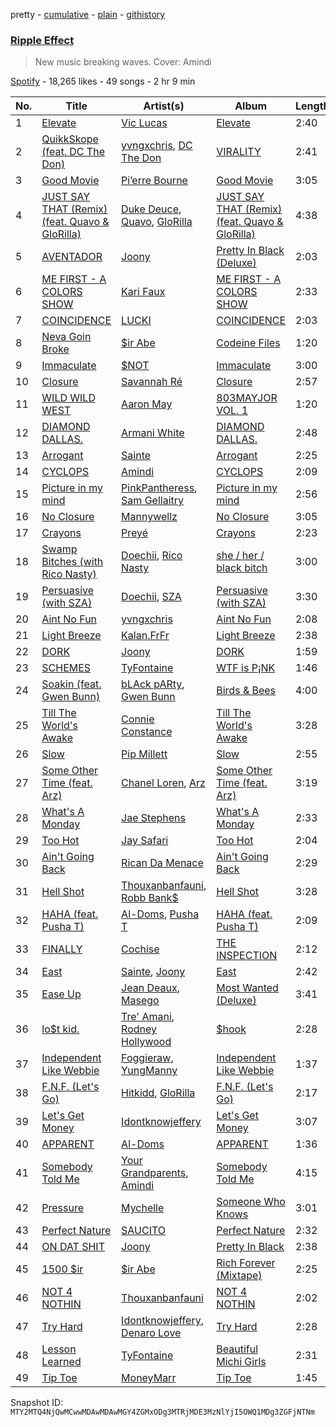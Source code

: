 pretty - [cumulative](/playlists/cumulative/37i9dQZF1DX5qjSia2PLFP.md) - [plain](/playlists/plain/37i9dQZF1DX5qjSia2PLFP) - [githistory](https://github.githistory.xyz/mackorone/spotify-playlist-archive/blob/main/playlists/plain/37i9dQZF1DX5qjSia2PLFP)

### [Ripple Effect](https://open.spotify.com/playlist/37i9dQZF1DX5qjSia2PLFP)

> New music breaking waves\.  Cover: Amindi

[Spotify](https://open.spotify.com/user/spotify) - 18,265 likes - 49 songs - 2 hr 9 min

| No. | Title | Artist(s) | Album | Length |
|---|---|---|---|---|
| 1 | [Elevate](https://open.spotify.com/track/7j2k5JHS33pKmDMIGEmfuU) | [Vic Lucas](https://open.spotify.com/artist/5XJm3bzY74v1IEmIc6S5jG) | [Elevate](https://open.spotify.com/album/5n3FPfLJXtdDTYplGuj7JO) | 2:40 |
| 2 | [QuikkSkope \(feat\. DC The Don\)](https://open.spotify.com/track/5Kvs2iitHuGu1PCaJESZJS) | [yvngxchris](https://open.spotify.com/artist/2qB0DlFsQOpNh0bdMCJLwr), [DC The Don](https://open.spotify.com/artist/3YYbAExunnHv5pW7GUZefk) | [VIRALITY](https://open.spotify.com/album/4cZQDPI9rDzPpqMMLyvj7B) | 2:41 |
| 3 | [Good Movie](https://open.spotify.com/track/4leKMM9HGvo32ZcIGRafGS) | [Pi’erre Bourne](https://open.spotify.com/artist/3x3jSlhyv5CiCZDZlaTq0M) | [Good Movie](https://open.spotify.com/album/3cNHTRSvsTSp0IjYQvygoB) | 3:05 |
| 4 | [JUST SAY THAT \(Remix\) \(feat\. Quavo & GloRilla\)](https://open.spotify.com/track/3g9CkAfcdZlBhoLvJqIRGc) | [Duke Deuce](https://open.spotify.com/artist/24zj84GShUIcBQYq6VpOYW), [Quavo](https://open.spotify.com/artist/0VRj0yCOv2FXJNP47XQnx5), [GloRilla](https://open.spotify.com/artist/2qoQgPAilErOKCwE2Y8wOG) | [JUST SAY THAT \(Remix\) \(feat\. Quavo & GloRilla\)](https://open.spotify.com/album/4YaTl6b04ax8sSywFGcrPC) | 4:38 |
| 5 | [AVENTADOR](https://open.spotify.com/track/2NhVY8tOBvbQRCLvBXFrUJ) | [Joony](https://open.spotify.com/artist/0gY0jm6QAzJCAslmZC3T35) | [Pretty In Black \(Deluxe\)](https://open.spotify.com/album/0mYQnhiqwscLVlk0LgVia1) | 2:03 |
| 6 | [ME FIRST \- A COLORS SHOW](https://open.spotify.com/track/27r0boXgMC64byb513mJNu) | [Kari Faux](https://open.spotify.com/artist/4c2ighP1wj8E5dVGJDCOiB) | [ME FIRST \- A COLORS SHOW](https://open.spotify.com/album/4xULzJV1dGpBSFI2au8Fdg) | 2:33 |
| 7 | [COINCIDENCE](https://open.spotify.com/track/6MFk8Dw2VnvweH2E46cjEv) | [LUCKI](https://open.spotify.com/artist/5tQMB0cuNXdCtzovGt55uD) | [COINCIDENCE](https://open.spotify.com/album/6yhxvEpEU3smpzc3RrWJa6) | 2:03 |
| 8 | [Neva Goin Broke](https://open.spotify.com/track/3MDay3lotWzIJ9RmuYwi1H) | [$ir Abe](https://open.spotify.com/artist/0uY7BTLDOC5WbA3SlZYUV8) | [Codeine Files](https://open.spotify.com/album/7tgZb9ATpg16l6wcSnOBtT) | 1:20 |
| 9 | [Immaculate](https://open.spotify.com/track/410UDoEH2wjORG5PeUVBG3) | [$NOT](https://open.spotify.com/artist/5IbEL2xjRtKsunfmsahLuO) | [Immaculate](https://open.spotify.com/album/26keyzFJ18ax1zFybUPOHg) | 3:00 |
| 10 | [Closure](https://open.spotify.com/track/1OcnAp6rB3ZbQbXw1ncAI3) | [Savannah Ré](https://open.spotify.com/artist/3qfqqDpGv4XNfa3G0EfP9s) | [Closure](https://open.spotify.com/album/1MqcGz8uF79zpVcH75JH19) | 2:57 |
| 11 | [WILD WILD WEST](https://open.spotify.com/track/0XorGtwWuDhvbjbqNVxQXY) | [Aaron May](https://open.spotify.com/artist/2rwALQ1SXdfUWPUd6WOfYS) | [803MAYJOR VOL\. 1](https://open.spotify.com/album/1dlNnLmFEu4gzUpT2ob5qp) | 1:20 |
| 12 | [DIAMOND DALLAS.](https://open.spotify.com/track/0hZAwaGhANCzy84BJHtILG) | [Armani White](https://open.spotify.com/artist/2qAwMsiIjTzlmfAkXKvhVA) | [DIAMOND DALLAS.](https://open.spotify.com/album/5bWtO72zAGUbqaWOuK0zcl) | 2:48 |
| 13 | [Arrogant](https://open.spotify.com/track/6fugJLhec4sxCmooCeklD9) | [Sainte](https://open.spotify.com/artist/3DEdNjxF3ea9taOMCXouZ6) | [Arrogant](https://open.spotify.com/album/1oDxRgxS0Bj7atLNd7E7dr) | 2:25 |
| 14 | [CYCLOPS](https://open.spotify.com/track/08wrYXprFh9EkOQEpYOg4p) | [Amindi](https://open.spotify.com/artist/1xQIR56DxgWYZPUvOLRIua) | [CYCLOPS](https://open.spotify.com/album/0p2Ar5mzLge5fgL0bc0pDm) | 2:09 |
| 15 | [Picture in my mind](https://open.spotify.com/track/0z3YYobsavHguLTgqg5GC1) | [PinkPantheress](https://open.spotify.com/artist/78rUTD7y6Cy67W1RVzYs7t), [Sam Gellaitry](https://open.spotify.com/artist/07UJz804RJxqNvxFXC3h9H) | [Picture in my mind](https://open.spotify.com/album/744TnMqUCSGWPa17iii3LU) | 2:56 |
| 16 | [No Closure](https://open.spotify.com/track/4d8eyF77ZplwhOSj1rqink) | [Mannywellz](https://open.spotify.com/artist/3fP3g1UvspOUHoeT4QUoLL) | [No Closure](https://open.spotify.com/album/00zNoLWUcrXKUnstmShe6q) | 3:05 |
| 17 | [Crayons](https://open.spotify.com/track/3o5ImZ1yj1FoV4nkuAsbe1) | [Preyé](https://open.spotify.com/artist/6dbTmlL5brq9B2fkUj2MQD) | [Crayons](https://open.spotify.com/album/6HZYUn33trHEZ78tFsFnCS) | 2:23 |
| 18 | [Swamp Bitches \(with Rico Nasty\)](https://open.spotify.com/track/2aOG6jVZnTqZwEhjGTcFMM) | [Doechii](https://open.spotify.com/artist/4E2rKHVDssGJm2SCDOMMJB), [Rico Nasty](https://open.spotify.com/artist/2OaHYHb2XcFPvqL3VsyPzU) | [she / her / black bitch](https://open.spotify.com/album/0MndM4dEwGOjtuKE1aP2Tb) | 3:00 |
| 19 | [Persuasive \(with SZA\)](https://open.spotify.com/track/67v2UHujFruxWrDmjPYxD6) | [Doechii](https://open.spotify.com/artist/4E2rKHVDssGJm2SCDOMMJB), [SZA](https://open.spotify.com/artist/7tYKF4w9nC0nq9CsPZTHyP) | [Persuasive \(with SZA\)](https://open.spotify.com/album/7LYy99hyg4eHQeYkKPuS6R) | 3:30 |
| 20 | [Aint No Fun](https://open.spotify.com/track/5LWAGw2GEbTHDWcV5coWyJ) | [yvngxchris](https://open.spotify.com/artist/2qB0DlFsQOpNh0bdMCJLwr) | [Aint No Fun](https://open.spotify.com/album/2hcZSipx5KrhW4Rxp74BhC) | 2:08 |
| 21 | [Light Breeze](https://open.spotify.com/track/3NWOO9SW0Irf9aUUC3om4i) | [Kalan.FrFr](https://open.spotify.com/artist/47TMF0JlFsz01KilGzc5Ly) | [Light Breeze](https://open.spotify.com/album/0N1u2tCscAuCsNYia6HAM4) | 2:38 |
| 22 | [DORK](https://open.spotify.com/track/3J13MlSboyZZGB1RshKHva) | [Joony](https://open.spotify.com/artist/0gY0jm6QAzJCAslmZC3T35) | [DORK](https://open.spotify.com/album/2XJnNa3hPSD4va84sZKLg3) | 1:59 |
| 23 | [SCHEMES](https://open.spotify.com/track/0rFNu0G170Z6wgakWF9Sdv) | [TyFontaine](https://open.spotify.com/artist/3U1jsFYwwJHv7VB4Frf3F4) | [WTF is P¡NK](https://open.spotify.com/album/5WsHm6ThrGn78FvAg636ti) | 1:46 |
| 24 | [Soakin \(feat\. Gwen Bunn\)](https://open.spotify.com/track/7epN5VB7jzztkow06wBzzP) | [bLAck pARty](https://open.spotify.com/artist/4C9Tvlt8v7d8R6h98FgdUy), [Gwen Bunn](https://open.spotify.com/artist/6dPh96zLnVMZVHnr66WRjg) | [Birds & Bees](https://open.spotify.com/album/1HAbHnM7A3saeFtPaoAtAN) | 4:00 |
| 25 | [Till The World's Awake](https://open.spotify.com/track/4hedQVjhX9bdo7DAUDWtex) | [Connie Constance](https://open.spotify.com/artist/4RB2kk5dmocmMiHFBlmOEt) | [Till The World's Awake](https://open.spotify.com/album/0uR7oNjEFBRJPhvRbzufJP) | 3:28 |
| 26 | [Slow](https://open.spotify.com/track/7w9bSUUdghXGjWmYtu6fl6) | [Pip Millett](https://open.spotify.com/artist/1QfEfvB62EEl4upf2ANKkR) | [Slow](https://open.spotify.com/album/5g98eX19j6hiHuyHPlIGhW) | 2:55 |
| 27 | [Some Other Time \(feat\. Arz\)](https://open.spotify.com/track/2RP9qWN4MpSLHAlskIlV1t) | [Chanel Loren](https://open.spotify.com/artist/50D6HQtMzB5fH7eXFA3tJK), [Arz](https://open.spotify.com/artist/369T15zvlCiF4zAzdZNhQL) | [Some Other Time \(feat\. Arz\)](https://open.spotify.com/album/1ARzgmtTR8Zpq8LctI8sZh) | 3:19 |
| 28 | [What's A Monday](https://open.spotify.com/track/3r3TNewGNpl7zKgzk9nYTJ) | [Jae Stephens](https://open.spotify.com/artist/4HiLipaDjOwRkhJlk5s1uT) | [What's A Monday](https://open.spotify.com/album/6HfUGBPpQSsqAFDOAIzct1) | 2:33 |
| 29 | [Too Hot](https://open.spotify.com/track/0r6UbYDhi7MEojd80gXH42) | [Jay Safari](https://open.spotify.com/artist/1ZDLdMwbdm4AdfXZTqbVdT) | [Too Hot](https://open.spotify.com/album/5hqv7koMqv1vF6oy20Pbe5) | 2:04 |
| 30 | [Ain't Going Back](https://open.spotify.com/track/1Iot1CYAcasgCDUxndVt7D) | [Rican Da Menace](https://open.spotify.com/artist/1JfDtCRGqUvGFKaevDPrHY) | [Ain't Going Back](https://open.spotify.com/album/4DaOVKUAir02h9JpD3ddVP) | 2:29 |
| 31 | [Hell Shot](https://open.spotify.com/track/60Yi5Vxd5oFcuIxXuerCSU) | [Thouxanbanfauni](https://open.spotify.com/artist/1O8X4zxUh4AdAPFttOTlLr), [Robb Bank$](https://open.spotify.com/artist/7KduBCxhfAMiQlhMOHL3IZ) | [Hell Shot](https://open.spotify.com/album/5kaqmOQfV1eGTaN0md4Jt4) | 3:28 |
| 32 | [HAHA \(feat\. Pusha T\)](https://open.spotify.com/track/2H01cB8CXFLRc4TriH5UYW) | [Al\-Doms](https://open.spotify.com/artist/2SjTz6It0TjopEYQjJMxqb), [Pusha T](https://open.spotify.com/artist/0ONHkAv9pCAFxb0zJwDNTy) | [HAHA \(feat\. Pusha T\)](https://open.spotify.com/album/01dfvcwL8PhZ9IDlzjBO4M) | 2:09 |
| 33 | [FINALLY](https://open.spotify.com/track/1qPRRErp0RlPJ74tWj2QJr) | [Cochise](https://open.spotify.com/artist/46HzS7yz0c9udVwtbHk1sx) | [THE INSPECTION](https://open.spotify.com/album/7r0skq33hRLV2Sr4xYGp9B) | 2:12 |
| 34 | [East](https://open.spotify.com/track/6XZFzfW1WpmA9L0dJ47FxF) | [Sainte](https://open.spotify.com/artist/3DEdNjxF3ea9taOMCXouZ6), [Joony](https://open.spotify.com/artist/0gY0jm6QAzJCAslmZC3T35) | [East](https://open.spotify.com/album/1kHBliQUJxk2xzoJmrCvcJ) | 2:42 |
| 35 | [Ease Up](https://open.spotify.com/track/4ykxlLzlR2B7OhpkPBMhUW) | [Jean Deaux](https://open.spotify.com/artist/4JqpJeNOhP6bAkolNMLwFg), [Masego](https://open.spotify.com/artist/3ycxRkcZ67ALN3GQJ57Vig) | [Most Wanted \(Deluxe\)](https://open.spotify.com/album/46fxxm1oHMPzR51GElXrAt) | 3:41 |
| 36 | [lo$t kid.](https://open.spotify.com/track/6vQK5arrwdS2rrpNJWJ3EI) | [Tre' Amani](https://open.spotify.com/artist/48Py72qV4J4hzvJXXRDNz0), [Rodney Hollywood](https://open.spotify.com/artist/2RyjqNp5fTdWENGR0vRTVv) | [$hook](https://open.spotify.com/album/40a2ZAxxlBBxwP6wCNrAfM) | 2:28 |
| 37 | [Independent Like Webbie](https://open.spotify.com/track/4Lp6mBPRk5IaPM8Bg8J3fu) | [Foggieraw](https://open.spotify.com/artist/1dbTwUlL11ZYdC1YAR07AM), [YungManny](https://open.spotify.com/artist/03T8GHHcCEtcfnjbP5aHLg) | [Independent Like Webbie](https://open.spotify.com/album/12FfrxRL65gxdnVeI5JQSB) | 1:37 |
| 38 | [F.N.F\. \(Let's Go\)](https://open.spotify.com/track/1vrFJDrysqmsNAgyjBzx4f) | [Hitkidd](https://open.spotify.com/artist/5pR1zWq3UPsOpW1pTWayLf), [GloRilla](https://open.spotify.com/artist/2qoQgPAilErOKCwE2Y8wOG) | [F.N.F\. \(Let's Go\)](https://open.spotify.com/album/1FkcZKerCfWg4nUItVHf9B) | 2:17 |
| 39 | [Let's Get Money](https://open.spotify.com/track/0hpCqkNmZPuICMY2h0S3aB) | [Idontknowjeffery](https://open.spotify.com/artist/7Fx7ZCiOsh5eVpFuK25VD6) | [Let's Get Money](https://open.spotify.com/album/5xkMGkWkc8Ng0UAzEq6WUG) | 3:07 |
| 40 | [APPARENT](https://open.spotify.com/track/1XhINAXbdbMNo8nAAM8xXN) | [Al\-Doms](https://open.spotify.com/artist/2SjTz6It0TjopEYQjJMxqb) | [APPARENT](https://open.spotify.com/album/7mlxFceSjfCACrEhIwVscy) | 1:36 |
| 41 | [Somebody Told Me](https://open.spotify.com/track/72elEHWSWoCcQZaHCfdeyh) | [Your Grandparents](https://open.spotify.com/artist/4H2uN93zRcRAVmTINvxuiq), [Amindi](https://open.spotify.com/artist/1xQIR56DxgWYZPUvOLRIua) | [Somebody Told Me](https://open.spotify.com/album/5nJ1fosTWsfTfkHKFbDHfk) | 4:15 |
| 42 | [Pressure](https://open.spotify.com/track/1CCzCMKgPsm27LgUWhP4Up) | [Mychelle](https://open.spotify.com/artist/2JXmEUolvdLFZc1PoLGC71) | [Someone Who Knows](https://open.spotify.com/album/5P6FYHPjKPVSVNSdWZDsfe) | 3:01 |
| 43 | [Perfect Nature](https://open.spotify.com/track/3FAWQ9ajByND1Ygb1LWqe4) | [SAUCITO](https://open.spotify.com/artist/5haQqpRZ1ZqP8ZVcXDGzlK) | [Perfect Nature](https://open.spotify.com/album/249AgQEmB6ZfgHHNL3AB1q) | 2:32 |
| 44 | [ON DAT SHIT](https://open.spotify.com/track/2EydGl5jyjAPC4vAfRHm2U) | [Joony](https://open.spotify.com/artist/0gY0jm6QAzJCAslmZC3T35) | [Pretty In Black](https://open.spotify.com/album/0zGITDnaDBlBAyixXP7gJi) | 2:38 |
| 45 | [1500 $ir](https://open.spotify.com/track/20kQ5m2CKltcaEnzmfuSDV) | [$ir Abe](https://open.spotify.com/artist/0uY7BTLDOC5WbA3SlZYUV8) | [Rich Forever \(Mixtape\)](https://open.spotify.com/album/5esVu79F6yi7lCRSNUayoS) | 2:25 |
| 46 | [NOT 4 NOTHIN](https://open.spotify.com/track/2vq2kV32I8xqpifY2p4Trs) | [Thouxanbanfauni](https://open.spotify.com/artist/1O8X4zxUh4AdAPFttOTlLr) | [NOT 4 NOTHIN](https://open.spotify.com/album/30hwDLUSj4GDp5qiMKmkt0) | 2:02 |
| 47 | [Try Hard](https://open.spotify.com/track/1Y0WL6KqYm78Fn8eIlStyR) | [Idontknowjeffery](https://open.spotify.com/artist/7Fx7ZCiOsh5eVpFuK25VD6), [Denaro Love](https://open.spotify.com/artist/3UQ4t7zbgnxHGuNuuVlewc) | [Try Hard](https://open.spotify.com/album/0HEoy02ph3KqkAg5OW5iIH) | 2:28 |
| 48 | [Lesson Learned](https://open.spotify.com/track/3rahkSYrtJdTqUVK9NiHt0) | [TyFontaine](https://open.spotify.com/artist/3U1jsFYwwJHv7VB4Frf3F4) | [Beautiful Michi Girls](https://open.spotify.com/album/66FVuwCSWibe0HDy99KKmo) | 2:31 |
| 49 | [Tip Toe](https://open.spotify.com/track/5gHZrIUjZ6eniUIrySkv6Y) | [MoneyMarr](https://open.spotify.com/artist/7Hol8IRGqnkUgWM21PHDhN) | [Tip Toe](https://open.spotify.com/album/67xWUOuZs8Dx36kpES3x4w) | 1:45 |

Snapshot ID: `MTY2MTQ4NjQwMCwwMDAwMDAwMGY4ZGMxODg3MTRjMDE3MzNlYjI5OWQ1MDg3ZGFjNTNm`
